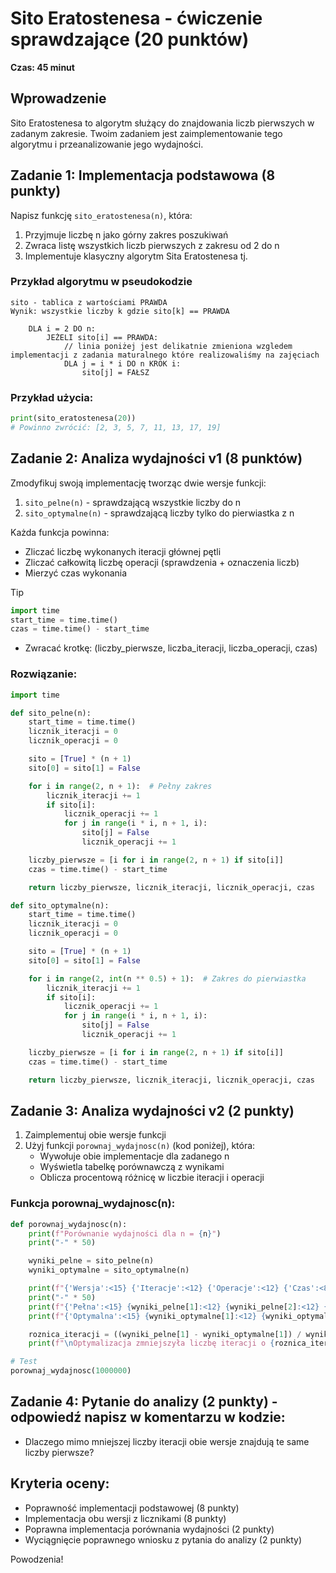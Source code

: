 # Sito Eratostenesa - ćwiczenie sprawdzające (20 punktów)

**Czas: 45 minut**

## Wprowadzenie
Sito Eratostenesa to algorytm służący do znajdowania liczb pierwszych w zadanym zakresie. Twoim zadaniem jest zaimplementowanie tego algorytmu i przeanalizowanie jego wydajności.

## Zadanie 1: Implementacja podstawowa (8 punkty)
Napisz funkcję `sito_eratostenesa(n)`, która:
1. Przyjmuje liczbę n jako górny zakres poszukiwań
2. Zwraca listę wszystkich liczb pierwszych z zakresu od 2 do n
3. Implementuje klasyczny algorytm Sita Eratostenesa tj.

### Przykład algorytmu w pseudokodzie
```
sito - tablica z wartościami PRAWDA
Wynik: wszystkie liczby k gdzie sito[k] == PRAWDA

    DLA i = 2 DO n:
        JEŻELI sito[i] == PRAWDA:
            // linia poniżej jest delikatnie zmieniona wzgledem implementacji z zadania maturalnego które realizowaliśmy na zajęciach
            DLA j = i * i DO n KROK i:
                sito[j] = FAŁSZ
```


### Przykład użycia:
```python
print(sito_eratostenesa(20))
# Powinno zwrócić: [2, 3, 5, 7, 11, 13, 17, 19]
```

## Zadanie 2: Analiza wydajności v1 (8 punktów)
Zmodyfikuj swoją implementację tworząc dwie wersje funkcji:
1. `sito_pelne(n)` - sprawdzającą wszystkie liczby do n
2. `sito_optymalne(n)` - sprawdzającą liczby tylko do pierwiastka z n

Każda funkcja powinna:
- Zliczać liczbę wykonanych iteracji głównej pętli
- Zliczać całkowitą liczbę operacji (sprawdzenia + oznaczenia liczb)
- Mierzyć czas wykonania
> [!TIP]
> ```python
> import time
> start_time = time.time()
> czas = time.time() - start_time
> ```
>
- Zwracać krotkę: (liczby_pierwsze, liczba_iteracji, liczba_operacji, czas)

### Rozwiązanie:

```python
import time

def sito_pelne(n):
    start_time = time.time()
    licznik_iteracji = 0
    licznik_operacji = 0

    sito = [True] * (n + 1)
    sito[0] = sito[1] = False

    for i in range(2, n + 1):  # Pełny zakres
        licznik_iteracji += 1
        if sito[i]:
            licznik_operacji += 1
            for j in range(i * i, n + 1, i):
                sito[j] = False
                licznik_operacji += 1

    liczby_pierwsze = [i for i in range(2, n + 1) if sito[i]]
    czas = time.time() - start_time

    return liczby_pierwsze, licznik_iteracji, licznik_operacji, czas

def sito_optymalne(n):
    start_time = time.time()
    licznik_iteracji = 0
    licznik_operacji = 0

    sito = [True] * (n + 1)
    sito[0] = sito[1] = False

    for i in range(2, int(n ** 0.5) + 1):  # Zakres do pierwiastka
        licznik_iteracji += 1
        if sito[i]:
            licznik_operacji += 1
            for j in range(i * i, n + 1, i):
                sito[j] = False
                licznik_operacji += 1

    liczby_pierwsze = [i for i in range(2, n + 1) if sito[i]]
    czas = time.time() - start_time

    return liczby_pierwsze, licznik_iteracji, licznik_operacji, czas
```

## Zadanie 3: Analiza wydajności v2 (2 punkty)
1. Zaimplementuj obie wersje funkcji
2. Użyj funkcji `porownaj_wydajnosc(n)` (kod poniżej), która:
   - Wywołuje obie implementacje dla zadanego n
   - Wyświetla tabelkę porównawczą z wynikami
   - Oblicza procentową różnicę w liczbie iteracji i operacji

### Funkcja porownaj_wydajnosc(n):
```python
def porownaj_wydajnosc(n):
    print(f"Porównanie wydajności dla n = {n}")
    print("-" * 50)

    wyniki_pelne = sito_pelne(n)
    wyniki_optymalne = sito_optymalne(n)

    print(f"{'Wersja':<15} {'Iteracje':<12} {'Operacje':<12} {'Czas':<8}")
    print("-" * 50)
    print(f"{'Pełna':<15} {wyniki_pelne[1]:<12} {wyniki_pelne[2]:<12} {wyniki_pelne[3]:.4f}s")
    print(f"{'Optymalna':<15} {wyniki_optymalne[1]:<12} {wyniki_optymalne[2]:<12} {wyniki_optymalne[3]:.4f}s")

    roznica_iteracji = ((wyniki_pelne[1] - wyniki_optymalne[1]) / wyniki_pelne[1]) * 100
    print(f"\nOptymalizacja zmniejszyła liczbę iteracji o {roznica_iteracji:.2f}%")

# Test
porownaj_wydajnosc(1000000)
```

## Zadanie 4: Pytanie do analizy (2 punkty) - odpowiedź napisz w komentarzu w kodzie:
- Dlaczego mimo mniejszej liczby iteracji obie wersje znajdują te same liczby pierwsze?


## Kryteria oceny:
- Poprawność implementacji podstawowej (8 punkty)
- Implementacja obu wersji z licznikami (8 punkty)
- Poprawna implementacja porównania wydajności (2 punkty)
- Wyciągnięcie poprawnego wniosku z pytania do analizy (2 punkty)


Powodzenia!